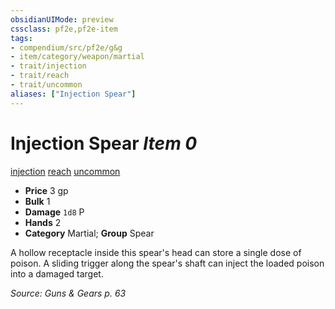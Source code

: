 ```yaml
---
obsidianUIMode: preview
cssclass: pf2e,pf2e-item
tags:
- compendium/src/pf2e/g&g
- item/category/weapon/martial
- trait/injection
- trait/reach
- trait/uncommon
aliases: ["Injection Spear"]
---
```

# Injection Spear *Item 0*  
[injection](../../../Rules/traits/injection-g-g.md)  [reach](../../../Rules/traits/reach.md)  [uncommon](../../../Rules/traits/uncommon.md)  

- **Price** 3 gp
- **Bulk** 1
- **Damage** `1d8` P
- **Hands** 2
- **Category** Martial; **Group** Spear 

A hollow receptacle inside this spear's head can store a single dose of poison. A sliding trigger along the spear's shaft can inject the loaded poison into a damaged target.

*Source: Guns & Gears p. 63*